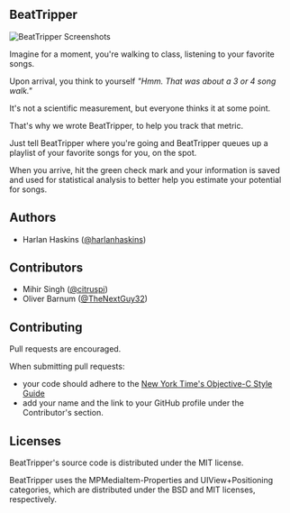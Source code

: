 ## BeatTripper

![BeatTripper Screenshots](http://i.imgur.com/DwGtxwA.png)

Imagine for a moment, you're walking to class, listening to your favorite songs.

Upon arrival, you think to yourself *"Hmm. That was about a 3 or 4 song walk."*

It's not a scientific measurement, but everyone thinks it at some point.

That's why we wrote BeatTripper, to help you track that metric.

Just tell BeatTripper where you're going and BeatTripper queues up a playlist of your favorite songs for you, on the spot.

When you arrive, hit the green check mark and your information is saved and used for statistical analysis to better help you estimate your potential for songs.

## Authors

- Harlan Haskins ([@harlanhaskins](http://github.com/harlanhaskins))

## Contributors

- Mihir Singh ([@citruspi](http://github.com/citruspi))
- Oliver Barnum ([@TheNextGuy32](http://github.com/thenextguy32))

## Contributing

Pull requests are encouraged. 

When submitting pull requests:

- your code should adhere to the [New York Time's Objective-C Style Guide](https://github.com/NYTimes/objective-c-style-guide)
- add your name and the link to your GitHub profile under the Contributor's section.

## Licenses

BeatTripper's source code is distributed under the MIT license.

BeatTripper uses the MPMediaItem-Properties and UIView+Positioning categories, which are distributed under the BSD and MIT licenses, respectively.
